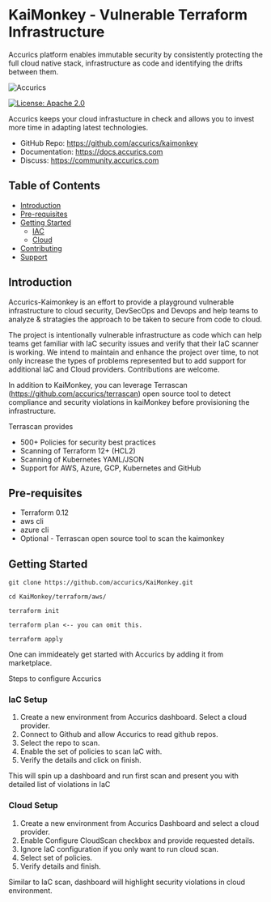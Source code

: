 # KaiMonkey - Vulnerable Terraform Infrastructure 

Accurics platform enables immutable security by consistently protecting the full cloud native stack, infrastructure as code and identifying the drifts between them.

![Accurics](https://github.com/accurics/KaiMonkey/blob/master/logo.png)

[![License: Apache 2.0](https://img.shields.io/badge/license-Apache%202-blue)](https://github.com/accurics/terrascan/blob/master/LICENSE)

Accurics keeps your cloud infrastucture in check and allows you to invest more time in adapting latest technologies.

* GitHub Repo: https://github.com/accurics/kaimonkey
* Documentation: https://docs.accurics.com
* Discuss: https://community.accurics.com

## Table of Contents

* [Introduction](#introduction)
* [Pre-requisites ](#Pre-requisites)
* [Getting Started](#getting-started)
  * [IAC](#IaC-Setup)
  * [Cloud](#Cloud-setup)
* [Contributing](#contributing)
* [Support](#support)

## Introduction

Accurics-Kaimonkey is an effort to provide a playground vulnerable infrastructure to cloud security, DevSecOps and Devops  and help teams to analyze & stratagies the approach to be taken to secure from code to cloud. 

The project is intentionally vulnerable infrastructure as code which can help teams get familiar with IaC security issues and verify that their IaC scanner is working.  We intend to maintain and enhance the project over time, to not only increase the types of problems represented but to add support for additional IaC and Cloud providers.  Contributions are welcome.

In addition to KaiMonkey, you can leverage Terrascan (https://github.com/accurics/terrascan) open source tool to detect compliance and security violations in kaiMonkey before provisioning the  infrastructure.

Terrascan provides

* 500+ Policies for security best practices
* Scanning of Terraform 12+ (HCL2)
* Scanning of Kubernetes YAML/JSON
* Support for AWS, Azure, GCP, Kubernetes and GitHub

## Pre-requisites 

* Terraform 0.12
* aws cli
* azure cli
* Optional - Terrascan open source tool to scan the kaimonkey


## Getting Started

```
git clone https://github.com/accurics/KaiMonkey.git

cd KaiMonkey/terraform/aws/

terraform init

terraform plan <-- you can omit this.

terraform apply

```
One can immideately get started with Accurics by adding it from marketplace.

Steps to configure Accurics

### IaC Setup

1. Create a new environment from Accurics dashboard. Select a cloud provider.
2. Connect to Github and allow Accurics to read github repos.
3. Select the repo to scan.
4. Enable the set of policies to scan IaC with.
5. Verify the details and click on finish.

This will spin up a dashboard and run first scan and present you with detailed list of violations in IaC

### Cloud Setup

1. Create a new environment from Accurics Dashboard and select a cloud provider.
2. Enable Configure CloudScan checkbox and provide requested details.
3. Ignore IaC configuration if you only want to run cloud scan.
4. Select set of policies.
5. Verify details and finish.

Similar to IaC scan, dashboard will highlight security violations in cloud environment.
